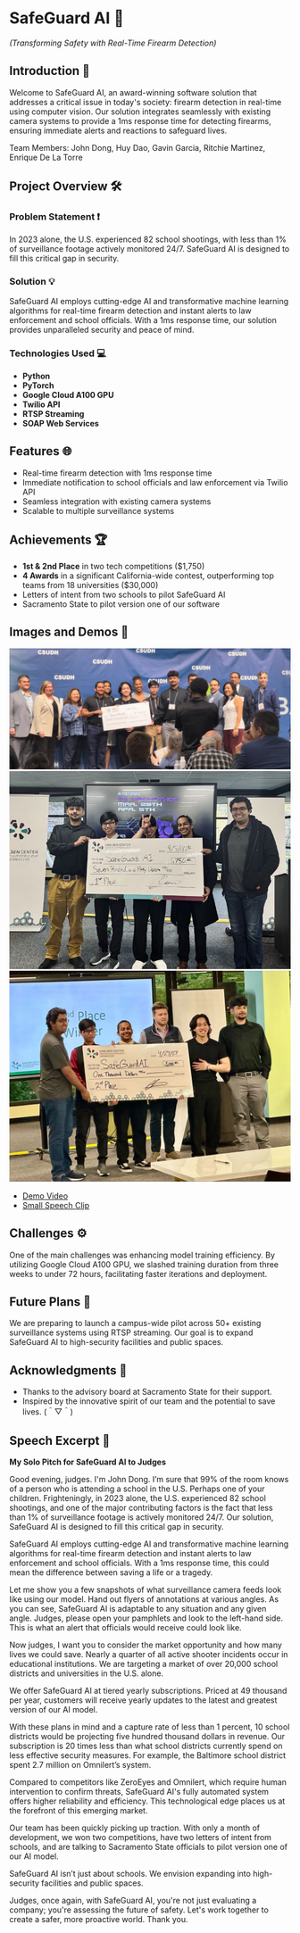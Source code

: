 # SafeGuard AI 🚀
_(Transforming Safety with Real-Time Firearm Detection)_

## Introduction 🌟
Welcome to SafeGuard AI, an award-winning software solution that addresses a critical issue in today's society: firearm detection in real-time using computer vision. Our solution integrates seamlessly with existing camera systems to provide a 1ms response time for detecting firearms, ensuring immediate alerts and reactions to safeguard lives. 

Team Members: John Dong, Huy Dao, Gavin Garcia, Ritchie Martinez, Enrique De La Torre 

## Project Overview 🛠️
### Problem Statement ❗
In 2023 alone, the U.S. experienced 82 school shootings, with less than 1% of surveillance footage actively monitored 24/7. SafeGuard AI is designed to fill this critical gap in security.

### Solution 💡
SafeGuard AI employs cutting-edge AI and transformative machine learning algorithms for real-time firearm detection and instant alerts to law enforcement and school officials. With a 1ms response time, our solution provides unparalleled security and peace of mind.

### Technologies Used 💻
- **Python**
- **PyTorch**
- **Google Cloud A100 GPU**
- **Twilio API**
- **RTSP Streaming**
- **SOAP Web Services**

## Features 🌐
- Real-time firearm detection with 1ms response time
- Immediate notification to school officials and law enforcement via Twilio API
- Seamless integration with existing camera systems
- Scalable to multiple surveillance systems

## Achievements 🏆
- **1st & 2nd Place** in two tech competitions ($1,750)
- **4 Awards** in a significant California-wide contest, outperforming top teams from 18 universities ($30,000)
- Letters of intent from two schools to pilot SafeGuard AI
- Sacramento State to pilot version one of our software

## Images and Demos 📸
![California Wide Competition Award](https://github.com/JSDWRLD/SafeGuard-AI/blob/main/California%20Wide%20Competition%20Winning.jpg)
![1st Hackathon Winning Award](https://github.com/JSDWRLD/SafeGuard-AI/blob/main/1st%20Place%20Hackathon%20Win.jpg)
![2nd Competition Award](https://github.com/JSDWRLD/SafeGuard-AI/blob/main/2nd%20Competition.jpg)
- [Demo Video](https://streamable.com/o5kjw6)
- [Small Speech Clip](https://www.linkedin.com/posts/jsdwrld_on-march-29th-i-rallied-a-team-of-brilliant-activity-7193428879351447552-AL7x?utm_source=share&utm_medium=member_desktop)

## Challenges ⚙️
One of the main challenges was enhancing model training efficiency. By utilizing Google Cloud A100 GPU, we slashed training duration from three weeks to under 72 hours, facilitating faster iterations and deployment. 

## Future Plans 🚀
We are preparing to launch a campus-wide pilot across 50+ existing surveillance systems using RTSP streaming. Our goal is to expand SafeGuard AI to high-security facilities and public spaces.

## Acknowledgments 🙏
- Thanks to the advisory board at Sacramento State for their support.
- Inspired by the innovative spirit of our team and the potential to save lives. (＾▽＾)

## Speech Excerpt 🎤
**My Solo Pitch for SafeGuard AI to Judges**

Good evening, judges. I'm John Dong. I’m sure that 99% of the room knows of a person who is attending a school in the U.S. Perhaps one of your children. Frighteningly, in 2023 alone, the U.S. experienced 82 school shootings, and one of the major contributing factors is the fact that less than 1% of surveillance footage is actively monitored 24/7. Our solution, SafeGuard AI is designed to fill this critical gap in security.

SafeGuard AI employs cutting-edge AI and transformative machine learning algorithms for real-time firearm detection and instant alerts to law enforcement and school officials. With a 1ms response time, this could mean the difference between saving a life or a tragedy.

Let me show you a few snapshots of what surveillance camera feeds look like using our model. Hand out flyers of annotations at various angles. As you can see, SafeGuard AI is adaptable to any situation and any given angle. Judges, please open your pamphlets and look to the left-hand side. This is what an alert that officials would receive could look like.

Now judges, I want you to consider the market opportunity and how many lives we could save. Nearly a quarter of all active shooter incidents occur in educational institutions. We are targeting a market of over 20,000 school districts and universities in the U.S. alone.

We offer SafeGuard AI at tiered yearly subscriptions. Priced at 49 thousand per year, customers will receive yearly updates to the latest and greatest version of our AI model.

With these plans in mind and a capture rate of less than 1 percent, 10 school districts would be projecting five hundred thousand dollars in revenue. Our subscription is 20 times less than what school districts currently spend on less effective security measures. For example, the Baltimore school district spent 2.7 million on Omnilert’s system.

Compared to competitors like ZeroEyes and Omnilert, which require human intervention to confirm threats, SafeGuard AI's fully automated system offers higher reliability and efficiency. This technological edge places us at the forefront of this emerging market.

Our team has been quickly picking up traction. With only a month of development, we won two competitions, have two letters of intent from schools, and are talking to Sacramento State officials to pilot version one of our AI model.

SafeGuard AI isn’t just about schools. We envision expanding into high-security facilities and public spaces.

Judges, once again, with SafeGuard AI, you're not just evaluating a company; you're assessing the future of safety. Let's work together to create a safer, more proactive world. Thank you.
